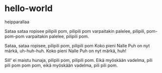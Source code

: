 hello-world
===========

heipparallaa

Sataa sataa ropisee pilipili pom, pilipili pom
varpaitakin palelee, pilipili, pom-pom-pom
varpaitakin palelee, pilipili pom.

Sataa, sataa ropisee, pilipili pom, pilipili pom
Koko pieni Nalle Puh
on nyt märkä, uh-huh-huh.
Koko pieni Nalle Puh
on nyt märkä, huh!

Sill' ei maistu hunaja, pilipili pom, pilipili pom.
Eikä myöskään vadelma, pili pili pom pom pom,
eikä myöskään vadelma, pili pili pom. 
